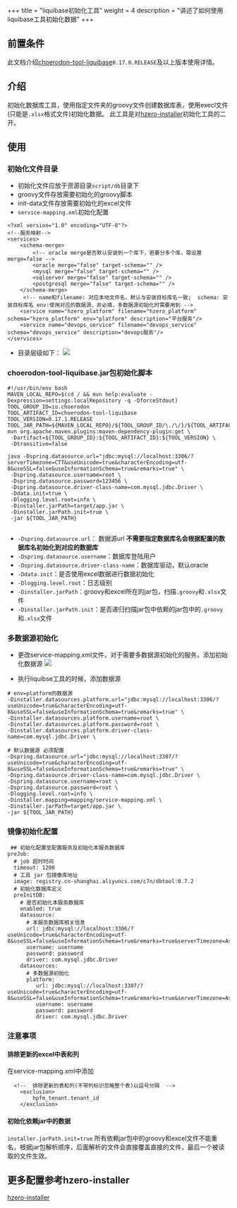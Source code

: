 +++
title = "liquibase初始化工具"
weight = 4
description = "讲述了如何使用liquibase工具初始化数据"
+++

## 前置条件

此文档介绍[choerodon-tool-liquibase](https://github.com/open-hand/choerodon-starters.git)`0.17.0.RELEASE`及以上版本使用详情。

## 介绍

初始化数据库工具，使用指定文件夹的groovy文件创建数据库表，使用execl文件(只能是`.xlsx`格式文件)初始化数据。
此工具是对[hzero-installer](https://open.hand-china.com/document-center/doc/component/1356/11884?doc_id=6876#%E5%9C%A8%E7%BA%BF%E8%BF%90%E7%BB%B4%E5%AE%89%E8%A3%85)初始化工具的二开。


## 使用

### 初始化文件目录
- 初始化文件应放于资源目录`script/db`目录下
- groovy文件存放需要初始化的groovy脚本
- init-data文件存放需要初始化的excel文件
- `service-mapping.xml`初始化配置
````
<?xml version="1.0" encoding="UTF-8"?>
<!--服务映射-->
<services>
    <schema-merge>
        <!-- oracle merge是否默认安装到一个库下，若要分多个库，需设置 merge=false -->
        <oracle merge="false" target-schema="" />
        <mysql merge="false" target-schema="" />
        <sqlserver merge="false" target-schema="" />
        <postgresql merge="false" target-schema="" />
    </schema-merge>
     <!-- name和filename: 对应本地文件名，默认与安装目标库名一致;  schema: 安装目标库名 env:使用对应的数据源，非必填，多数据源初始化时需要用到 -->
    <service name="hzero_platform" filename="hzero_platform" schema="hzero_platform" env="platform" description="平台服务"/>
    <service name="devops_service" filename="devops_service" schema="devops_service" description="devops服务"/>
</services>
````
- 目录层级如下：
    ![](/docs/development-guide/backend/framework/image/liquibase_1.png)

### choerodon-tool-liquibase.jar包初始化脚本
````
#!/usr/bin/env bash
MAVEN_LOCAL_REPO=$(cd / && mvn help:evaluate -Dexpression=settings.localRepository -q -DforceStdout)
TOOL_GROUP_ID=io.choerodon
TOOL_ARTIFACT_ID=choerodon-tool-liquibase
TOOL_VERSION=0.17.1.RELEASE
TOOL_JAR_PATH=${MAVEN_LOCAL_REPO}/${TOOL_GROUP_ID/\./\/}/${TOOL_ARTIFACT_ID}/${TOOL_VERSION}/${TOOL_ARTIFACT_ID}-${TOOL_VERSION}.jar
mvn org.apache.maven.plugins:maven-dependency-plugin:get \
 -Dartifact=${TOOL_GROUP_ID}:${TOOL_ARTIFACT_ID}:${TOOL_VERSION} \
 -Dtransitive=false

java -Dspring.datasource.url="jdbc:mysql://localhost:3306/?serverTimezone=CTT&useUnicode=true&characterEncoding=utf-8&useSSL=false&useInformationSchema=true&remarks=true" \
 -Dspring.datasource.username=root \
 -Dspring.datasource.password=123456 \
 -Dspring.datasource.driver-class-name=com.mysql.jdbc.Driver \
 -Ddata.init=true \
 -Dlogging.level.root=info \
 -Dinstaller.jarPath=target/app.jar \
 -Dinstaller.jarPath.init=true \
 -jar ${TOOL_JAR_PATH}
 
````

- `-Dspring.datasource.url`： 数据源url **不需要指定数据库名会根据配置的数据库名初始化到对应的数据库**
- `-Dspring.datasource.username`：数据库登陆用户
- `-Dspring.datasource.driver-class-name`：数据库驱动，默认oracle
- `-Ddata.init`：是否使用excel数据进行数据初始化
- `-Dlogging.level.root`：日志级别
- `-Dinstaller.jarPath`：groovy和excel所在的jar包，扫描`.groovy`和`.xlsx`文件 
- `-Dinstaller.jarPath.init`：是否递归扫描jar包中依赖的jar包中的`.groovy`和`.xlsx`文件 

### 多数据源初始化
- 更改service-mapping.xml文件，对于需要多数据源初始化的服务，添加初始化数据源
    ![](/docs/development-guide/backend/framework/image/liquibase_2.png)

- 执行liquibse工具的时候，添加数据源
```
# env=platform的数据源
-Dinstaller.datasources.platform.url="jdbc:mysql://localhost:3306/?useUnicode=true&characterEncoding=utf-8&useSSL=false&useInformationSchema=true&remarks=true" \
-Dinstaller.datasources.platform.username=root \
-Dinstaller.datasources.platform.password=root \
-Dinstaller.datasources.platform.driver-class-name=com.mysql.jdbc.Driver \

# 默认数据源 必须配置
-Dspring.datasource.url="jdbc:mysql://localhost:3307/?useUnicode=true&characterEncoding=utf-8&useSSL=false&useInformationSchema=true&remarks=true" \
-Dspring.datasource.driver-class-name=com.mysql.jdbc.Driver \
-Dspring.datasource.username=root \
-Dspring.datasource.password=root \
-Dlogging.level.root=info \
-Dinstaller.mapping=mapping/service-mapping.xml \
-Dinstaller.jarPath=target/app.jar \
-jar ${TOOL_JAR_PATH}

```

### 镜像初始化配置
````
 ## 初始化配置至配置服务及初始化本服务数据库
preJob:
  # job 超时时间
  timeout: 1200
  # 工具 jar 包镜像库地址
  image: registry.cn-shanghai.aliyuncs.com/c7n/dbtool:0.7.2
  # 初始化数据库定义
  preInitDB:
    # 是否初始化本服务数据库
    enabled: true
    datasource:
      # 本服务数据库相关信息
      url: jdbc:mysql://localhost:3306/?useUnicode=true&characterEncoding=utf-8&useSSL=false&useInformationSchema=true&remarks=true&serverTimezone=Asia/Shanghai
      username: username
      password: password
      driver: com.mysql.jdbc.Driver
    datasources:
      # 多数据源初始化
      platform:
         url: jdbc:mysql://localhost:3307/?useUnicode=true&characterEncoding=utf-8&useSSL=false&useInformationSchema=true&remarks=true&serverTimezone=Asia/Shanghai
         username: username
         password: password
         driver: com.mysql.jdbc.Driver
````

### 注意事项
####  排除更新的excel中表和列
在service-mapping.xml中添加
```
  <!--  排除更新的表和列(不带列标识忽略整个表)以逗号分隔  -->
    <exclusion>
        hpfm_tenant.tenant_id
    </exclusion>
```

#### 初始化依赖jar中的数据
`installer.jarPath.init=true`
所有依赖jar包中的groovy和excel文件不能重名，根据jar包解析顺序，后面解析的文件会直接覆盖直接的文件，最后一个被读取的文件生效。

## 更多配置参考hzero-installer
[hzero-installer](https://open.hand-china.com/document-center/doc/component/1356/11884?doc_id=6876#%E5%9C%A8%E7%BA%BF%E8%BF%90%E7%BB%B4%E5%AE%89%E8%A3%85)

